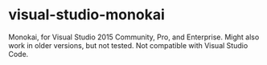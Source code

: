# visual-studio-monokai
Monokai, for Visual Studio 2015 Community, Pro, and Enterprise.  Might also work in older versions, but not tested.  Not compatible with Visual Studio Code.
